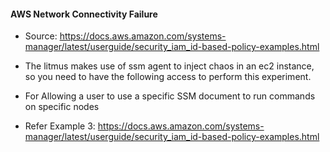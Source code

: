 #### AWS Network Connectivity Failure

* Source: https://docs.aws.amazon.com/systems-manager/latest/userguide/security_iam_id-based-policy-examples.html

* The litmus makes use of ssm agent to inject chaos in an ec2 instance, so you need to have the following access to perform this experiment.

* For Allowing a user to use a specific SSM document to run commands on specific nodes
* Refer Example 3: https://docs.aws.amazon.com/systems-manager/latest/userguide/security_iam_id-based-policy-examples.html
